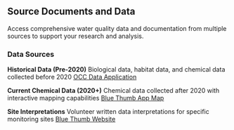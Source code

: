 ## Source Documents and Data

Access comprehensive water quality data and documentation from multiple sources to support your research and analysis.

### Data Sources

**Historical Data (Pre-2020)**
Biological data, habitat data, and chemical data collected before 2020
[OCC Data Application](https://occwaterquality.shinyapps.io/OCC-app23b/)

**Current Chemical Data (2020+)**
Chemical data collected after 2020 with interactive mapping capabilities
[Blue Thumb App Map](https://okconservation.maps.arcgis.com/apps/webappviewer/index.html?id=1654493dccdd42c29d170785c6b242bf)

**Site Interpretations**
Volunteer written data interpretations for specific monitoring sites
[Blue Thumb Website](https://www.bluethumbok.com/volunteer-written-data-interpretations.html)